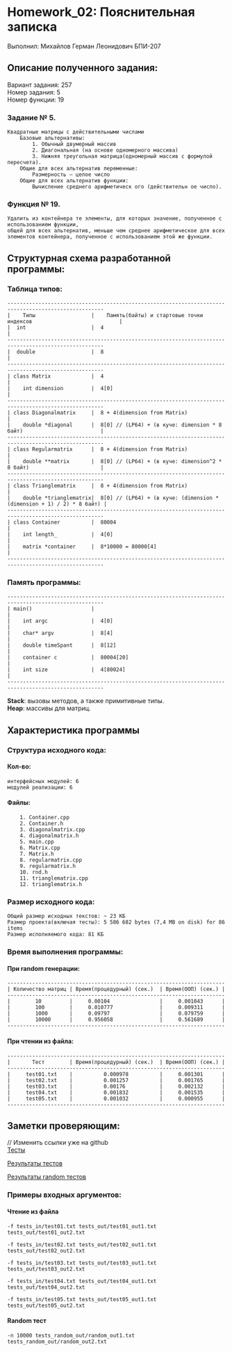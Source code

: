 # Homework_02: Пояснительная записка
Выполнил: Михайлов Герман Леонидович БПИ-207
## Описание полученного задания:
Вариант задания: 257    
Номер задания: 5    
Номер функции: 19
### Задание № 5.
    Квадратные матрицы с действительными числами
        Базовые альтернативы: 
            1. Обычный двумерный массив
            2. Диагональная (на основе одномерного массива)
            3. Нижняя треугольная матрица(одномерный массив с формулой пересчета).
        Общие для всех альтернатив переменные:
            Размерность – целое число
        Общие для всех альтернатив функции:
            Вычисление среднего арифметическ ого (действительн ое число).
### Функция № 19.
    Удалить из контейнера те элементы, для которых значение, полученное с использованием функции,
    общей для всех альтернатив, меньше чем среднее арифметическое для всех элементов контейнера, полученное с использованием этой же функции.
## Структурная схема разработанной программы:
### Таблица типов:
    -----------------------------------------------------------------------------------------------------
    |    Типы                  |    Память(байты) и стартовые точки индексов                            |
    |  int                     |  4                                                                     |
    -----------------------------------------------------------------------------------------------------
    |  double                  |  8                                                                     |
    -----------------------------------------------------------------------------------------------------
    | class Matrix             |  4                                                                     |
    |    int dimension         |  4[0]                                                                  |
    -----------------------------------------------------------------------------------------------------
    | class Diagonalmatrix     |  8 + 4(dimension from Matrix)                                          |
    |    double *diagonal      |  8[0] // (LP64) + (в куче: dimension * 8 байт)                         |
    -----------------------------------------------------------------------------------------------------
    | class Regularmatrix      |  8 + 4(dimension from Matrix)                                          |
    |    double **matrix       |  8[0] // (LP64) + (в куче: dimension^2 * 8 байт)                       |
    -----------------------------------------------------------------------------------------------------
    | class Trianglematrix     |  8 + 4(dimension from Matrix)                                         |
    |    double *trianglematrix|  8[0] // (LP64) + (в куче: (dimension * (dimension + 1) / 2) * 8 байт) |
    -----------------------------------------------------------------------------------------------------
    | class Container          |  80004                                                                 |
    |    int length_           |  4[0]                                                                  |
    |    matrix *container     |  8*10000 = 80000[4]                                                    |
    -----------------------------------------------------------------------------------------------------
### Память программы:
    -----------------------------------------------------------------------------------------------------
    | main()                   |                                                                        |
    |    int argc              |  4[0]                                                                  |
    |    char* argv            |  8[4]                                                                  |
    |    double timeSpant      |  8[12]                                                                 |
    |    container c           |  80004[20]                                                            |
    |    int size              |  4[80024]                                                             |
    -----------------------------------------------------------------------------------------------------
**Stack**: вызовы методов, а также примитивные типы.    
**Heap**: массивы для матриц.
## Характеристика программы
### Структура исходного кода:
#### Кол-во:
    интерфейсных модулей: 6
    модулей реализации: 6
#### Файлы:
        1. Container.cpp
        2. Container.h
        3. diagonalmatrix.cpp
        4. diagonalmatrix.h
        5. main.cpp
        6. Matrix.cpp
        7. Matrix.h
        8. regularmatrix.cpp
        9. regularmatrix.h
        10. rnd.h
        11. trianglematrix.cpp
        12. trianglematrix.h
### Размер исходного кода:
    Общий размер исходных текстов: ~ 23 КБ
    Размер проекта(включая тесты): 5 586 682 bytes (7,4 MB on disk) for 86 items
    Размер исполняемого кода: 81 КБ
### Время выполнения программы:
#### При random генерации:
    ----------------------------------------------------------------------
    | Количество матриц | Время(процедурный) (сек.)  | Время(ООП) (сек.) |
    ----------------------------------------------------------------------
    |        10         |     0.00104                |     0.001043      |
    |        100        |     0.010777               |     0.009311      |
    |        1000       |     0.09797                |     0.079759      |
    |        10000      |     0.956058               |     0.561689      |
    ----------------------------------------------------------------------
#### При чтении из файла:
    ----------------------------------------------------------------------
    |       Тест        | Время(процедурный) (сек.)  | Время(ООП) (сек.) |
    ----------------------------------------------------------------------
    |     test01.txt    |          0.000978          |     0.001301      |
    |     test02.txt    |          0.001257          |     0.001765      |
    |     test03.txt    |          0.00176           |     0.002132      |
    |     test04.txt    |          0.001832          |     0.001535      |
    |     test05.txt    |          0.001032          |     0.000955      |
    ----------------------------------------------------------------------
## Заметки проверяющим:
// Изменить ссылки уже на github    
[Тесты](./bin/tests_in/)

[Результаты тестов](./bin/tests_out/)

[Результаты random тестов](./bin/tests_random_out/)
### Примеры входных аргументов:
#### Чтение из файла
    -f tests_in/test01.txt tests_out/test01_out1.txt tests_out/test01_out2.txt

    -f tests_in/test02.txt tests_out/test02_out1.txt tests_out/test02_out2.txt

    -f tests_in/test03.txt tests_out/test03_out1.txt tests_out/test03_out2.txt

    -f tests_in/test04.txt tests_out/test04_out1.txt tests_out/test04_out2.txt

    -f tests_in/test05.txt tests_out/test05_out1.txt tests_out/test05_out2.txt

#### Random тест
    -n 10000 tests_random_out/random_out1.txt tests_random_out/random_out2.txt
